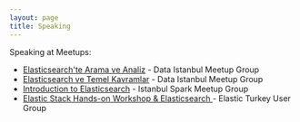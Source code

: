 ```yaml
---
layout: page
title: Speaking
---
```


<div id="home">

Speaking at Meetups: 

 - [Elasticsearch't­e Arama ve Analiz](http://www.meetup.com/dataistanbul/events/230809445/) - Data Istanbul Meetup Group
 - [Elasticsearch ve Temel Kavramlar](http://www.meetup.com/dataistanbul/events/230287614/) - Data Istanbul Meetup Group
 - [Introduction to Elasticsearch](http://www.meetup.com/Istanbul-Spark-Meetup/events/231855165/) - Istanbul Spark Meetup Group
 - [Elastic Stack Hands-on Workshop & Elasticsearch ](http://www.meetup.com/Turkey-Elastic-Fantastics/events/232831032/) - Elastic Turkey User Group

<br><br>

<script async class="speakerdeck-embed" data-id="3d6bfe234adc4b45813feef5ff3ddc26" data-ratio="1.33333333333333" src="//speakerdeck.com/assets/embed.js"></script>
<br><br>

<script async class="speakerdeck-embed" data-id="d0011962cddb4bb6accffab4db2fb52b" data-ratio="1.33333333333333" src="//speakerdeck.com/assets/embed.js"></script>

<br><br>

<script async class="speakerdeck-embed" data-id="f415fa60c8e54f8a8e3aba4e8249be3b" data-ratio="1.33333333333333" src="//speakerdeck.com/assets/embed.js"></script>

<br><br>

<script async class="speakerdeck-embed" data-id="d95d6e904dcc4b9082c788e294027738" data-ratio="1.33333333333333" src="//speakerdeck.com/assets/embed.js"></script>

<br><br>


</div>
